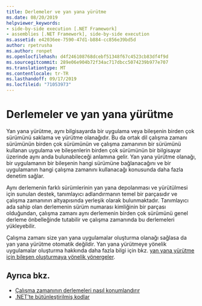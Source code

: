 ```yaml
---
title: Derlemeler ve yan yana yürütme
ms.date: 08/20/2019
helpviewer_keywords:
- side-by-side execution [.NET Framework]
- assemblies [.NET Framework], side-by-side execution
ms.assetid: e42036ee-7590-47d1-b884-cc856e39bd5d
author: rpetrusha
ms.author: ronpet
ms.openlocfilehash: d4f246108768dcebf51348f67c4523cb83df4f9d
ms.sourcegitcommit: 289e06e904b72f34ac717dbcc5074239b977e707
ms.translationtype: MT
ms.contentlocale: tr-TR
ms.lasthandoff: 09/17/2019
ms.locfileid: "71053973"
---
```

# <a name="assemblies-and-side-by-side-execution"></a>Derlemeler ve yan yana yürütme

Yan yana yürütme, aynı bilgisayarda bir uygulama veya bileşenin birden çok sürümünü saklama ve yürütme olanağıdır. Bu da ortak dil çalışma zamanı sürümünün birden çok sürümünün ve çalışma zamanının bir sürümünü kullanan uygulama ve bileşenlerin birden çok sürümünün bir bilgisayar üzerinde aynı anda bulunabileceği anlamına gelir. Yan yana yürütme olanağı, bir uygulamanın bir bileşenin hangi sürümüne bağlanacağını ve bir uygulamanın hangi çalışma zamanını kullanacağı konusunda daha fazla denetim sağlar.  
  
Aynı derlemenin farklı sürümlerinin yan yana depolanması ve yürütülmesi için sunulan destek, tanımlayıcı adlandırmanın temel bir parçasıdır ve çalışma zamanının altyapısında yerleşik olarak bulunmaktadır. Tanımlayıcı ada sahip olan derlemenin sürüm numarası kimliğinin bir parçası olduğundan, çalışma zamanı aynı derlemenin birden çok sürümünü genel derleme önbelleğinde tutabilir ve çalışma zamanında bu derlemeleri yükleyebilir.  
  
Çalışma zamanı size yan yana uygulamalar oluşturma olanağı sağlasa da yan yana yürütme otomatik değildir. Yan yana yürütmeye yönelik uygulamalar oluşturma hakkında daha fazla bilgi için bkz. [yan yana yürütme için bileşen oluşturmaya yönelik yönergeler](../../framework/deployment/guidelines-for-creating-components-for-side-by-side-execution.md).  
  
## <a name="see-also"></a>Ayrıca bkz.

- [Çalışma zamanının derlemeleri nasıl konumlandırır](../../framework/deployment/how-the-runtime-locates-assemblies.md)
- [.NET’te bütünleştirilmiş kodlar](index.md)
